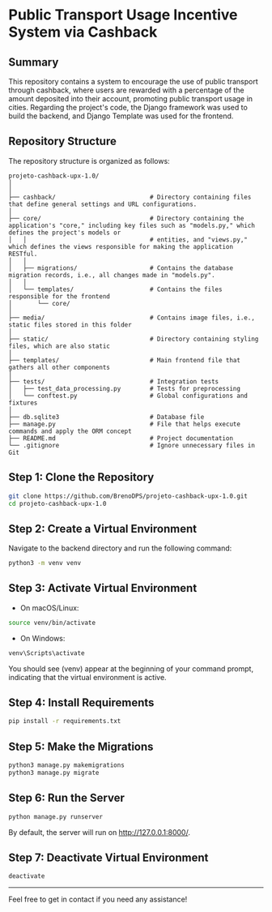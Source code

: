 # Public Transport Usage Incentive System via Cashback

## Summary
This repository contains a system to encourage the use of public transport through cashback, where users are rewarded with a percentage of the amount deposited into their account, promoting public transport usage in cities. Regarding the project's code, the Django framework was used to build the backend, and Django Template was used for the frontend.

## Repository Structure
The repository structure is organized as follows:

```
projeto-cashback-upx-1.0/
│
│
├── cashback/                          # Directory containing files that define general settings and URL configurations.
│
├── core/                              # Directory containing the application's "core," including key files such as "models.py," which defines the project's models or
│   │                                  # entities, and "views.py," which defines the views responsible for making the application RESTful.
│   │                                 
│   ├── migrations/                    # Contains the database migration records, i.e., all changes made in "models.py".
│   │
│   └── templates/                     # Contains the files responsible for the frontend
│       └── core/
│
├── media/                             # Contains image files, i.e., static files stored in this folder
│
├── static/                            # Directory containing styling files, which are also static
│
├── templates/                         # Main frontend file that gathers all other components
│
├── tests/                             # Integration tests
│   ├── test_data_processing.py        # Tests for preprocessing
│   └── conftest.py                    # Global configurations and fixtures
│
├── db.sqlite3                         # Database file
├── manage.py                          # File that helps execute commands and apply the ORM concept
├── README.md                          # Project documentation
└── .gitignore                         # Ignore unnecessary files in Git
```

## Step 1: Clone the Repository
   
```bash
git clone https://github.com/BrenoDPS/projeto-cashback-upx-1.0.git
cd projeto-cashback-upx-1.0
```

## Step 2: Create a Virtual Environment

Navigate to the backend directory and run the following command:

```bash
python3 -m venv venv
```

## Step 3: Activate Virtual Environment

- On macOS/Linux:

```bash
source venv/bin/activate
```

- On Windows:

```bash
venv\Scripts\activate
```

You should see (venv) appear at the beginning of your command prompt, indicating that the virtual environment is active.

## Step 4: Install Requirements

```bash
pip install -r requirements.txt
```

## Step 5: Make the Migrations

```bash
python3 manage.py makemigrations
python3 manage.py migrate
```

## Step 6: Run the Server

```bash
python manage.py runserver
```

By default, the server will run on <http://127.0.0.1:8000/>.

## Step 7: Deactivate Virtual Environment

```bash
deactivate
```

---

Feel free to get in contact if you need any assistance!

